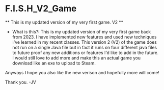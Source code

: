 # F.I.S.H_V2_Game
** This is my updated version of my very first game. V2 **

* What is this?:
This is my updated version of my very first game back from 2023. I have implemented new features and used new techniques I've learned in my recent classes. This version 2 (V2) of the game does not run on a single Java file but in fact it runs on four different java files to future proof any new additions or features I'd like to add in the future.
I would still love to add more and make this an actual game you download like an exe to upload to Steam.

Anyways I hope you also like the new verison and hopefully more will come!

Thank you.
-JV

